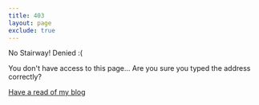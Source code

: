 ```yaml
---
title: 403
layout: page
exclude: true
---
```


No Stairway! Denied :(

You don't have access to this page... Are you sure you typed the address correctly?

<a class="cta" href="{{ site.baseurl }}/portfolio/index.html" title="Portfolio">Have a read of my blog</a>